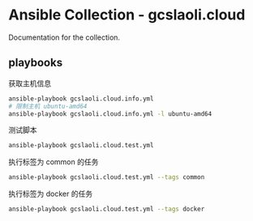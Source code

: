 # Ansible Collection - gcslaoli.cloud

Documentation for the collection.

## playbooks

获取主机信息

```bash
ansible-playbook gcslaoli.cloud.info.yml
# 限制主机 ubuntu-amd64
ansible-playbook gcslaoli.cloud.info.yml -l ubuntu-amd64
```

测试脚本

```bash
ansible-playbook gcslaoli.cloud.test.yml
```

执行标签为 common 的任务

```bash
ansible-playbook gcslaoli.cloud.test.yml --tags common
```

执行标签为 docker 的任务

```bash
ansible-playbook gcslaoli.cloud.test.yml --tags docker
```